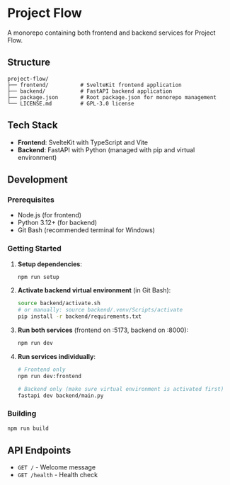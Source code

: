 # Project Flow

A monorepo containing both frontend and backend services for Project Flow.

## Structure

```
project-flow/
├── frontend/          # SvelteKit frontend application
├── backend/           # FastAPI backend application
├── package.json       # Root package.json for monorepo management
└── LICENSE.md         # GPL-3.0 license
```

## Tech Stack

- **Frontend**: SvelteKit with TypeScript and Vite
- **Backend**: FastAPI with Python (managed with pip and virtual environment)

## Development

### Prerequisites

- Node.js (for frontend)
- Python 3.12+ (for backend)
- Git Bash (recommended terminal for Windows)

### Getting Started

1. **Setup dependencies**:
   ```bash
   npm run setup
   ```

2. **Activate backend virtual environment** (in Git Bash):
   ```bash
   source backend/activate.sh
   # or manually: source backend/.venv/Scripts/activate
   pip install -r backend/requirements.txt
   ```

3. **Run both services** (frontend on :5173, backend on :8000):
   ```bash
   npm run dev
   ```

3. **Run services individually**:
   ```bash
   # Frontend only
   npm run dev:frontend
   
   # Backend only (make sure virtual environment is activated first)
   fastapi dev backend/main.py
   ```

### Building

```bash
npm run build
```

## API Endpoints

- `GET /` - Welcome message
- `GET /health` - Health check
